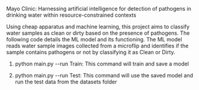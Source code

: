 Mayo Clinic: Harnessing artificial intelligence for detection of pathogens in
drinking water within resource-constrained contexts

Using cheap apparatus and machine learning, this project aims to classify
water samples as clean or dirty based on the presence of pathogens. The following
code details the ML model and its functioning. The ML model reads water sample images 
collected from a microflip and identifies if the sample contains pathogens or not by
classifying it as Clean or Dirty.


1. python main.py --run Train:
This command will train and save a model

2. python main.py --run Test:
This command will use the saved model and run the test data from the datasets folder
